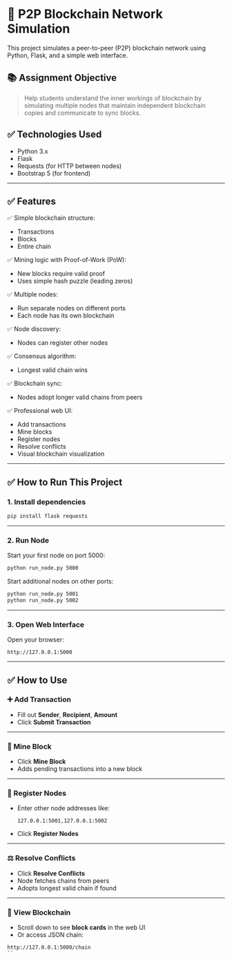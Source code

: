 # 🚀 P2P Blockchain Network Simulation

This project simulates a peer-to-peer (P2P) blockchain network using Python, Flask, and a simple web interface.

## 📚 Assignment Objective

> Help students understand the inner workings of blockchain by simulating multiple nodes that maintain independent blockchain copies and communicate to sync blocks.

## ✅ Technologies Used

- Python 3.x
- Flask
- Requests (for HTTP between nodes)
- Bootstrap 5 (for frontend)

---

## ✅ Features

✅ Simple blockchain structure:
- Transactions
- Blocks
- Entire chain

✅ Mining logic with Proof-of-Work (PoW):
- New blocks require valid proof
- Uses simple hash puzzle (leading zeros)

✅ Multiple nodes:
- Run separate nodes on different ports
- Each node has its own blockchain

✅ Node discovery:
- Nodes can register other nodes

✅ Consensus algorithm:
- Longest valid chain wins

✅ Blockchain sync:
- Nodes adopt longer valid chains from peers

✅ Professional web UI:
- Add transactions
- Mine blocks
- Register nodes
- Resolve conflicts
- Visual blockchain visualization

---

## ✅ How to Run This Project

### 1. Install dependencies

```bash
pip install flask requests
```

---

### 2. Run Node

Start your first node on port 5000:

```bash
python run_node.py 5000
```

Start additional nodes on other ports:

```bash
python run_node.py 5001
python run_node.py 5002
```

---

### 3. Open Web Interface

Open your browser:

```
http://127.0.0.1:5000
```

---

## ✅ How to Use

### ➕ Add Transaction

- Fill out **Sender**, **Recipient**, **Amount**
- Click **Submit Transaction**

---

### 🔨 Mine Block

- Click **Mine Block**
- Adds pending transactions into a new block

---

### 🔗 Register Nodes

- Enter other node addresses like:
  
  ```
  127.0.0.1:5001,127.0.0.1:5002
  ```

- Click **Register Nodes**

---

### ⚖️ Resolve Conflicts

- Click **Resolve Conflicts**
- Node fetches chains from peers
- Adopts longest valid chain if found

---

### 👀 View Blockchain

- Scroll down to see **block cards** in the web UI
- Or access JSON chain:

```
http://127.0.0.1:5000/chain
``
